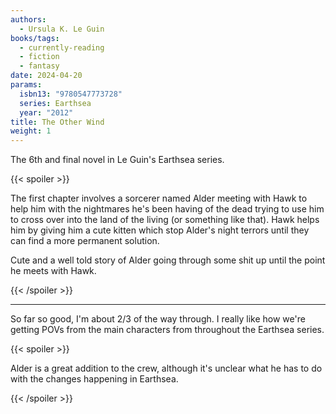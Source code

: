 ```yaml
---
authors:
  - Ursula K. Le Guin
books/tags:
  - currently-reading
  - fiction
  - fantasy
date: 2024-04-20
params:
  isbn13: "9780547773728"
  series: Earthsea
  year: "2012"
title: The Other Wind
weight: 1
---
```


The 6th and final novel in Le Guin's Earthsea series.

<!--more-->

{{< spoiler >}}

The first chapter involves a sorcerer named Alder meeting with Hawk to help him
with the nightmares he's been having of the dead trying to use him to cross over
into the land of the living (or something like that). Hawk helps him by giving
him a cute kitten which stop Alder's night terrors until they can find a more
permanent solution.

Cute and a well told story of Alder going through some shit up until the point
he meets with Hawk.

{{< /spoiler >}}

---

So far so good, I'm about 2/3 of the way through. I really like how we're
getting POVs from the main characters from throughout the Earthsea series.

{{< spoiler >}}

Alder is a great addition to the crew, although it's unclear what he has to do
with the changes happening in Earthsea.

{{< /spoiler >}}
